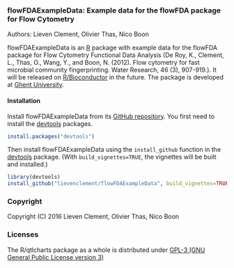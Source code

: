 ### flowFDAExampleData: Example data for the flowFDA package for Flow Cytometry
Authors: Lieven Clement, Olivier Thas, Nico Boon

flowFDAExampleData is an [R](http://www.r-project.org) package with example data for the flowFDA package for Flow Cytometry Functional Data Analysis (De Roy, K., Clement, L., Thas, O., Wang, Y., and Boon, N. (2012). Flow cytometry for fast microbial community fingerprinting. Water Research, 46 (3), 907-919.). It will be released on [R/Bioconductor](https://www.bioconductor.org/) in the future. The package is developed at [Ghent University](http://www.ugent.be).


#### Installation

Install flowFDAExampleData from its
[GitHub repository](https://github.com/lievenclement/flowFDAExampleData). You first need to
install the [devtools](https://cran.r-project.org/package=devtools) packages.

```r
install.packages("devtools")
```

Then install flowFDAExampleData using the `install_github` function in the
[devtools](https://cran.r-project.org/package=devtools) package. (With
`build_vignettes=TRUE`, the vignettes will be built and installed.)

```r
library(devtools)
install_github("lievenclement/flowFDAExampleData", build_vignettes=TRUE)
```

### Copyright
Copyright (C) 2016 Lieven Clement, Olivier Thas, Nico Boon

### Licenses
The R/qtlcharts package as a whole is distributed under
[GPL-3 (GNU General Public License version 3)](http://www.gnu.org/licenses/gpl-3.0.en.html)

